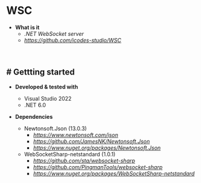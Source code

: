# WSC

- **What is it**
    - *.NET WebSocket server*
    - *https://github.com/icodes-studio/WSC*


　

## # Gettting started

- **Developed & tested with**
    - Visual Studio 2022
    - .NET 6.0

- **Dependencies**
    - Newtonsoft.Json (13.0.3)
        - *https://www.newtonsoft.com/json*
        - *https://github.com/JamesNK/Newtonsoft.Json*
        - *https://www.nuget.org/packages/Newtonsoft.Json*
    - WebSocketSharp-netstandard (1.0.1)
        - *https://github.com/sta/websocket-sharp*
        - *https://github.com/PingmanTools/websocket-sharp*
        - *https://www.nuget.org/packages/WebSocketSharp-netstandard*
